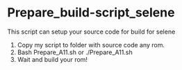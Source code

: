# Prepare_build-script_selene
This script can setup your source code for build for selene
1. Copy my script to folder with source code any rom.
2. Bash Prepare_A11.sh or ./Prepare_A11.sh
3. Wait and build your rom!
